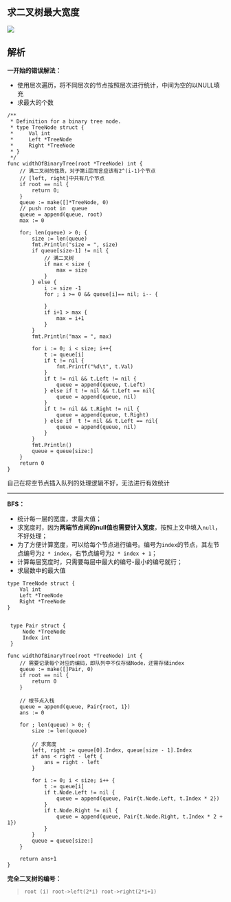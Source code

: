 ## 求二叉树最大宽度

<img src="https://myimages-wqz.oss-cn-shanghai.aliyuncs.com/intern/202208271121352.png"/>

## 解析

**一开始的错误解法：**

* 使用层次遍历，将不同层次的节点按照层次进行统计，中间为空的以NULL填充
* 求最大的个数

```
/**
 * Definition for a binary tree node.
 * type TreeNode struct {
 *     Val int
 *     Left *TreeNode
 *     Right *TreeNode
 * }
 */
func widthOfBinaryTree(root *TreeNode) int {
    // 满二叉树的性质，对于第i层而言应该有2^(i-1)个节点
    // [left, right]中共有几个节点
    if root == nil {
        return 0;
    }
    queue := make([]*TreeNode, 0)
    // push root in  queue
    queue = append(queue, root)
    max := 0

    for; len(queue) > 0; {
        size := len(queue)
        fmt.Println("size = ", size)
        if queue[size-1] != nil {
            // 满二叉树
            if max < size {
                max = size
            }
        } else {
            i := size -1
            for ; i >= 0 && queue[i]== nil; i-- {

            }
            if i+1 > max {
                max = i+1
            }
        }
        fmt.Println("max = ", max)
        
        for i := 0; i < size; i++{
            t := queue[i]
            if t != nil {
                fmt.Printf("%d\t", t.Val)
            }
            if t != nil && t.Left != nil {
                queue = append(queue, t.Left)
            } else if t != nil && t.Left == nil{
                queue = append(queue, nil)
            }
            if t != nil && t.Right != nil {
                queue = append(queue, t.Right)
            } else if  t != nil && t.Left == nil{
                queue = append(queue, nil)
            }
        }
        fmt.Println()
        queue = queue[size:]
    }
    return 0
}
```
自己在将空节点插入队列的处理逻辑不好，无法进行有效统计

---
**BFS：**

* 统计每一层的宽度，求最大值；
* 求宽度时，因为**两端节点间的null值也需要计入宽度**，按照上文中填入`null`，不好处理；
* 为了方便计算宽度，可以给每个节点进行编号。编号为`index`的节点，其左节点编号为`2 * index`，右节点编号为`2 * index + 1`；
* 计算每层宽度时，只需要每层中最大的编号-最小的编号就行；
* 求层数中的最大值

```
type TreeNode struct {
    Val int
    Left *TreeNode
    Right *TreeNode
}


 type Pair struct {
     Node *TreeNode
     Index int
 }

func widthOfBinaryTree(root *TreeNode) int {
    // 需要记录每个对应的编码，即队列中不仅存储Node，还需存储index
    queue := make([]Pair, 0)
    if root == nil {
        return 0
    }

    // 根节点入栈
    queue = append(queue, Pair{root, 1})
    ans := 0

    for ; len(queue) > 0; {
        size := len(queue)

        // 求宽度
        left, right := queue[0].Index, queue[size - 1].Index
        if ans < right - left {
            ans = right - left
        }

        for i := 0; i < size; i++ {
            t := queue[i]
            if t.Node.Left != nil {
                queue = append(queue, Pair{t.Node.Left, t.Index * 2})
            }
            if t.Node.Right != nil {
                queue = append(queue, Pair{t.Node.Right, t.Index * 2 + 1})
            }
        }
        queue = queue[size:]
    }

    return ans+1
}
```
**完全二叉树的编号：**

> `root (i) root->left(2*i) root->right(2*i+1)`

